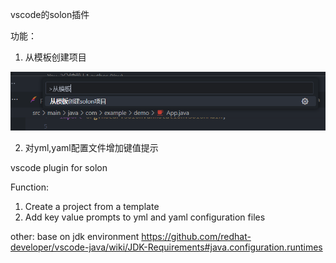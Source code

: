 vscode的solon插件

功能：
1. 从模板创建项目

![alt text](image.png)

2. 对yml,yaml配置文件增加键值提示

vscode plugin for solon 

Function:
1. Create a project from a template
2. Add key value prompts to yml and yaml configuration files

other:
base on jdk environment
https://github.com/redhat-developer/vscode-java/wiki/JDK-Requirements#java.configuration.runtimes